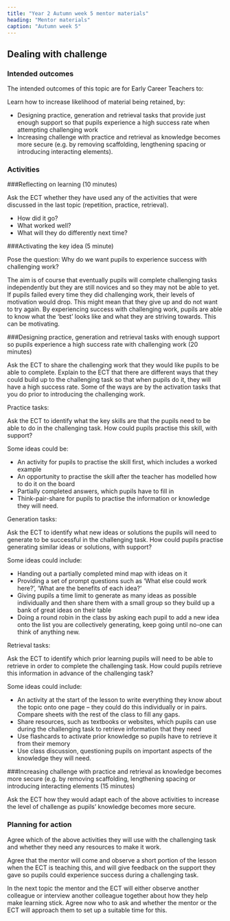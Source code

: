 ```yaml
---
title: "Year 2 Autumn week 5 mentor materials"
heading: "Mentor materials"
caption: "Autumn week 5"
---
```


## Dealing with challenge

### Intended outcomes

The intended outcomes of this topic are for Early Career Teachers to:

Learn how to increase likelihood of material being retained, by:

- Designing practice, generation and retrieval tasks that provide just enough support so that pupils experience a high success rate when attempting challenging work
- Increasing challenge with practice and retrieval as knowledge becomes more secure (e.g. by removing scaffolding, lengthening spacing or introducing interacting elements).

### Activities

###Reflecting on learning (10 minutes)

Ask the ECT whether they have used any of the activities that were discussed in the last topic (repetition, practice, retrieval).

- How did it go?
- What worked well?
- What will they do differently next time?

###Activating the key idea (5 minute)

Pose the question: Why do we want pupils to experience success with challenging work?

The aim is of course that eventually pupils will complete challenging tasks independently but they are still novices and so they may not be able to yet. If pupils failed every time they did challenging work, their levels of motivation would drop. This might mean that they give up and do not want to try again. By experiencing success with challenging work, pupils are able to know what the ‘best’ looks like and what they are striving towards. This can be motivating.

###Designing practice, generation and retrieval tasks with enough support so pupils experience a high success rate with challenging work (20 minutes)

Ask the ECT to share the challenging work that they would like pupils to be able to complete. Explain to the ECT that there are different ways that they could build up to the challenging task so that when pupils do it, they will have a high success rate. Some of the ways are by the activation tasks that you do prior to introducing the challenging work.

Practice tasks:

Ask the ECT to identify what the key skills are that the pupils need to be able to do in the challenging task. How could pupils practise this skill, with support?

Some ideas could be:

- An activity for pupils to practise the skill first, which includes a worked example
- An opportunity to practise the skill after the teacher has modelled how to do it on the board
- Partially completed answers, which pupils have to fill in
- Think-pair-share for pupils to practise the information or knowledge they will need.

Generation tasks:

Ask the ECT to identify what new ideas or solutions the pupils will need to generate to be successful in the challenging task. How could pupils practise generating similar ideas or solutions, with support?

Some ideas could include:

- Handing out a partially completed mind map with ideas on it
- Providing a set of prompt questions such as ‘What else could work here?’, ‘What are the benefits of each idea?’
- Giving pupils a time limit to generate as many ideas as possible individually and then share them with a small group so they build up a bank of great ideas on their table
- Doing a round robin in the class by asking each pupil to add a new idea onto the list you are collectively generating, keep going until no-one can think of anything new.

Retrieval tasks:

Ask the ECT to identify which prior learning pupils will need to be able to retrieve in order to complete the challenging task. How could pupils retrieve this information in advance of the challenging task?

Some ideas could include:

- An activity at the start of the lesson to write everything they know about the topic onto one page – they could do this individually or in pairs. Compare sheets with the rest of the class to fill any gaps.
- Share resources, such as textbooks or websites, which pupils can use during the challenging task to retrieve information that they need
- Use flashcards to activate prior knowledge so pupils have to retrieve it from their memory
- Use class discussion, questioning pupils on important aspects of the knowledge they will need.

###Increasing challenge with practice and retrieval as knowledge becomes more secure (e.g. by removing scaffolding, lengthening spacing or introducing interacting elements (15 minutes)

Ask the ECT how they would adapt each of the above activities to increase the level of challenge as pupils’ knowledge becomes more secure.

### Planning for action

Agree which of the above activities they will use with the challenging task and whether they need any resources to make it work.

Agree that the mentor will come and observe a short portion of the lesson when the ECT is teaching this, and will give feedback on the support they gave so pupils could experience success during a challenging task.

In the next topic the mentor and the ECT will either observe another colleague or interview another colleague together about how they help make learning stick. Agree now who to ask and whether the mentor or the ECT will approach them to set up a suitable time for this.
